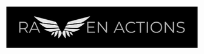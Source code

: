 ![Raven Actions](https://github.com/raven-actions/.github/blob/main/assets/images/banner_raven-actions.svg)
